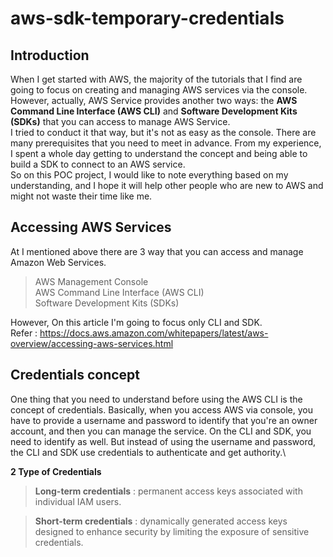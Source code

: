 # aws-sdk-temporary-credentials
## Introduction
When I get started with AWS, the majority of the tutorials that I find are going to focus on creating and managing AWS services via the console. However, actually, AWS Service provides another two ways: the **AWS Command Line Interface (AWS CLI)** and **Software Development Kits (SDKs)**
that you can access to manage AWS Service. \
I tried to conduct it that way, but it's not as easy as the console. There are many prerequisites that you need to meet in advance. From my experience, I spent a whole day getting to understand the concept and being able to build a SDK to connect to an AWS service. \
So on this POC project, I would like to note everything based on my understanding, and I hope it will help other people who are new to AWS and might not waste their time like me.  

## Accessing AWS Services
At I mentioned above there are 3 way that you can access and manage Amazon Web Services.
> AWS Management Console\
  AWS Command Line Interface (AWS CLI)\
  Software Development Kits (SDKs)

However, On this article I'm going to focus only CLI and SDK.\
Refer : https://docs.aws.amazon.com/whitepapers/latest/aws-overview/accessing-aws-services.html

## Credentials concept
One thing that you need to understand before using the AWS CLI is the concept of credentials. Basically, when you access AWS via console, you have to provide a username and password to identify that you're an owner account, and then you can manage the service. On the CLI and SDK, you need to identify as well. But instead of using the username and password, the CLI and SDK use credentials to authenticate and get authority.\

**2 Type of Credentials**
>**Long-term credentials** : permanent access keys associated with individual IAM users.

>**Short-term credentials** : dynamically generated access keys designed to enhance security by limiting the exposure of sensitive credentials.


